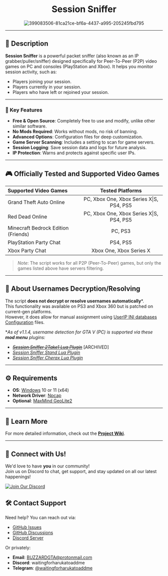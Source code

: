 <div align="center">

# Session Sniffer

![399083506-81ca21ce-bf6a-4437-a995-205245fbd795](https://github.com/user-attachments/assets/d9d94105-d1e6-4967-9d23-f9b695364e10)

</div>

---

## 📝 Description

**Session Sniffer** is a powerful packet sniffer (also known as an IP grabber/puller/sniffer) designed specifically for Peer-To-Peer (P2P) video games on PC and consoles (PlayStation and Xbox). It helps you monitor session activity, such as:
- Players joining your session.
- Players currently in your session.
- Players who have left or rejoined your session.

---

### 🔑 Key Features

- **Free & Open Source**: Completely free to use and modify, unlike other similar software.
- **No Mods Required**: Works without mods, no risk of banning.
- **Advanced Options**: Configuration files for deep customization.
- **Game Server Scanning**: Includes a setting to scan for game servers.
- **Session Logging**: Save session data and logs for future analysis.
- **IP Protection**: Warns and protects against specific user IPs.

---

## 🎮 Officially Tested and Supported Video Games

| Supported Video Games               | Tested Platforms                         |
| :---------------------------------- | :--------------------------------------: |
| Grand Theft Auto Online             | PC, Xbox One, Xbox Series X\|S, PS4, PS5 |
| Red Dead Online                     | PC, Xbox One, Xbox Series X\|S, PS4, PS5 |
| Minecraft Bedrock Edition (Friends) | PC, PS3                                  |
| PlayStation Party Chat              | PS4, PS5                                 |
| Xbox Party Chat                     | Xbox One, Xbox Series X|S                |

> _Note_: The script works for all P2P (Peer-To-Peer) games, but only the games listed above have servers filtering.

---

## 🔐 About Usernames Decryption/Resolving

The script **does not decrypt or resolve usernames automatically**\*.  
This functionality was available on PS3 and Xbox 360 but is patched on current-gen platforms.  
However, it does allow for manual assignment using [UserIP INI databases Configuration](https://github.com/BUZZARDGTA/Session-Sniffer/wiki/Configuration-Guide#userip-ini-databases-configuration) files.

\*_As of v1.1.4, username detection for GTA V (PC) is supported via these **mod menu** plugins:_
- ~~_[Session Sniffer 2Take1 Lua Plugin](https://github.com/BUZZARDGTA/GTA_V_Session_Sniffer-plugin-2Take1-Lua)_~~ \[ARCHIVED\]
- _[Session Sniffer Stand Lua Plugin](https://github.com/BUZZARDGTA/GTA_V_Session_Sniffer-plugin-Stand-Lua)_
- _[Session Sniffer Cherax Lua Plugin](https://github.com/BUZZARDGTA/GTA_V_Session_Sniffer-plugin-Cherax-Lua)_

---

## ⚙️ Requirements

- **OS**: [Windows](https://www.microsoft.com/windows) 10 or 11 (x64)
- **Network Driver**: [Npcap](https://nmap.org/npcap/)
- **Optional**: [MaxMind GeoLite2](https://dev.maxmind.com/geoip/geolite2-free-geolocation-data/)

---

## 📖 Learn More

For more detailed information, check out the [**Project Wiki**](https://github.com/BUZZARDGTA/Session-Sniffer/wiki).

---

## 🌟 Connect with Us!

We'd love to have **you** in our community!  
Join us on Discord to chat, get support, and stay updated on all our latest happenings!

[![Join Our Discord](https://img.shields.io/badge/Join%20Our%20Discord-%235865F2?style=for-the-badge&logo=discord&logoColor=white)](https://discord.gg/hMZ7MsPX7G)

## 🛠️ Contact Support

Need help? You can reach out via:
- [GitHub Issues](https://github.com/BUZZARDGTA/Session-Sniffer/issues)
- [GitHub Discussions](https://github.com/BUZZARDGTA/Session-Sniffer/discussions)
- [Discord Server](https://discord.gg/hMZ7MsPX7G)

Or privately:
- **Email**: BUZZARDGTA@protonmail.com
- **Discord**: waitingforharukatoaddme
- **Telegram**: [@waitingforharukatoaddme](https://t.me/waitingforharukatoaddme)
